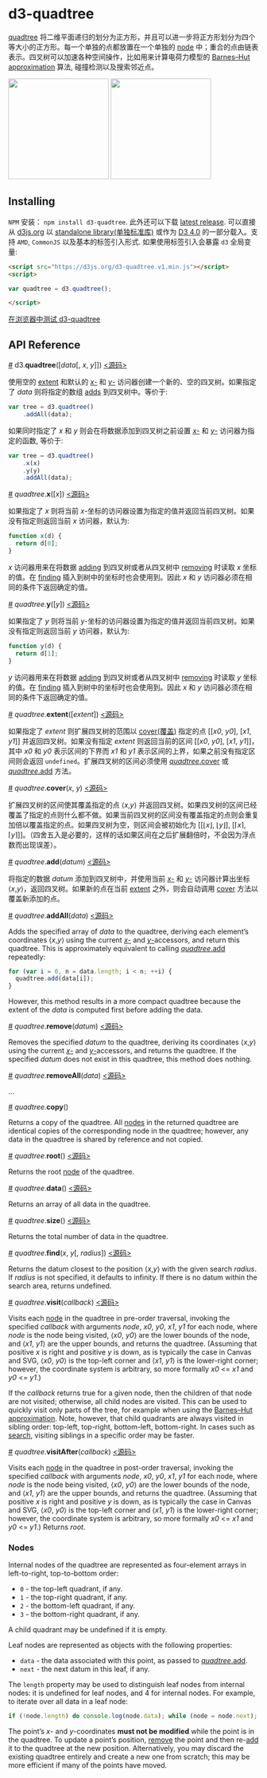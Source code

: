 # d3-quadtree

[quadtree](https://en.wikipedia.org/wiki/Quadtree) 将二维平面递归的划分为正方形，并且可以进一步将正方形划分为四个等大小的正方形。每一个单独的点都放置在一个单独的 [node](#nodes) 中；重合的点由链表表示。四叉树可以加速各种空间操作，比如用来计算电荷力模型的 [Barnes–Hut approximation](https://en.wikipedia.org/wiki/Barnes–Hut_simulation) 算法, 碰撞检测以及搜索邻近点。

<a href="http://bl.ocks.org/mbostock/9078690"><img src="http://bl.ocks.org/mbostock/raw/9078690/thumbnail.png" width="202"></a>
<a href="http://bl.ocks.org/mbostock/4343214"><img src="http://bl.ocks.org/mbostock/raw/4343214/thumbnail.png" width="202"></a>

## Installing

`NPM` 安装： `npm install d3-quadtree`. 此外还可以下载 [latest release](https://github.com/d3/d3-quadtree/releases/latest). 可以直接从 [d3js.org](https://d3js.org) 以 [standalone library(单独标准库)](https://d3js.org/d3-quadtree.v1.min.js) 或作为 [D3 4.0](https://github.com/d3/d3) 的一部分载入。支持 `AMD`, `CommonJS` 以及基本的标签引入形式. 如果使用标签引入会暴露 `d3` 全局变量:

```html
<script src="https://d3js.org/d3-quadtree.v1.min.js"></script>
<script>

var quadtree = d3.quadtree();

</script>
```

[在浏览器中测试 d3-quadtree](https://tonicdev.com/npm/d3-quadtree)

## API Reference

<a name="quadtree" href="#quadtree">#</a> d3.<b>quadtree</b>([<i>data</i>[, <i>x</i>, <i>y</i>]])
 [<源码>](https://github.com/d3/d3-quadtree/blob/master/src/quadtree.js#L14 "Source")

使用空的 [extent](#quadtree_extent) 和默认的 [*x*-](#quadtree_x) 和 [*y*-](#quadtree_y) 访问器创建一个新的、空的四叉树。如果指定了 *data* 则将指定的数组 [adds](#quadtree_addAll) 到四叉树中。等价于:

```js
var tree = d3.quadtree()
    .addAll(data);
```

如果同时指定了 *x* 和 *y* 则会在将数据添加到四叉树之前设置 [*x*-](#quadtree_x) 和 [*y*-](#quadtree_y) 访问器为指定的函数, 等价于:

```js
var tree = d3.quadtree()
    .x(x)
    .y(y)
    .addAll(data);
```

<a name="quadtree_x" href="#quadtree_x">#</a> <i>quadtree</i>.<b>x</b>([<i>x</i>]) [<源码>](https://github.com/d3/d3-quadtree/blob/master/src/x.js "Source")

如果指定了 *x* 则将当前 *x*-坐标的访问器设置为指定的值并返回当前四叉树。如果没有指定则返回当前 *x* 访问器，默认为:

```js
function x(d) {
  return d[0];
}
```

*x* 访问器用来在将数据 [adding](#quadtree_add) 到四叉树或者从四叉树中 [removing](#quadtree_remove) 时读取 *x* 坐标的值。在 [finding](#quadtree_find) 插入到树中的坐标时也会使用到。因此 *x* 和 *y* 访问器必须在相同的条件下返回确定的值。

<a name="quadtree_y" href="#quadtree_y">#</a> <i>quadtree</i>.<b>y</b>([<i>y</i>])
 [<源码>](https://github.com/d3/d3-quadtree/blob/master/src/y.js "Source")

如果指定了 *y* 则将当前 *y*-坐标的访问器设置为指定的值并返回当前四叉树。如果没有指定则返回当前 *y* 访问器，默认为:

```js
function y(d) {
  return d[1];
}
```

*y* 访问器用来在将数据 [adding](#quadtree_add) 到四叉树或者从四叉树中 [removing](#quadtree_remove) 时读取 *y* 坐标的值。在 [finding](#quadtree_find) 插入到树中的坐标时也会使用到。因此 *x* 和 *y* 访问器必须在相同的条件下返回确定的值。

<a name="quadtree_extent" href="#quadtree_extent">#</a> <i>quadtree</i>.<b>extent</b>([*extent*])
 [<源码>](https://github.com/d3/d3-quadtree/blob/master/src/extent.js "Source")

如果指定了 *extent* 则扩展四叉树的范围以 [cover(覆盖)](#quadtree_cover) 指定的点 [[*x0*, *y0*], [*x1*, *y1*]] 并返回四叉树。如果没有指定 *extent* 则返回当前的区间 [[*x0*, *y0*], [*x1*, *y1*]]，其中 *x0* 和 *y0* 表示区间的下界而 *x1* 和 *y1* 表示区间的上界，如果之前没有指定区间则会返回 `undefined`。扩展四叉树的区间必须使用 [*quadtree*.cover](#quadtree_cover) 或 [*quadtree*.add](#quadtree_add) 方法。

<a name="quadtree_cover" href="#quadtree_cover">#</a> <i>quadtree</i>.<b>cover</b>(<i>x</i>, <i>y</i>)
 [<源码>](https://github.com/d3/d3-quadtree/blob/master/src/cover.js "Source")

扩展四叉树的区间使其覆盖指定的点 ⟨*x*,*y*⟩ 并返回四叉树。如果四叉树的区间已经覆盖了指定的点则什么都不做。如果当前四叉树的区间没有覆盖指定的点则会重复加倍以覆盖指定的点。如果四叉树为空，则区间会被初始化为 [[⌊*x*⌋, ⌊*y*⌋], [⌈*x*⌉, ⌈*y*⌉]]。（四舍五入是必要的，这样的话如果区间在之后扩展翻倍时，不会因为浮点数而出现误差）。

<a name="quadtree_add" href="#quadtree_add">#</a> <i>quadtree</i>.<b>add</b>(<i>datum</i>)
 [<源码>](https://github.com/d3/d3-quadtree/blob/master/src/add.js "Source")

将指定的数据 *datum* 添加到四叉树中，并使用当前 [*x*-](#quadtree_x) 和 [*y*-](#quadtree_y) 访问器计算出坐标 ⟨*x*,*y*⟩，返回四叉树。如果新的点在当前 [extent](#quadtree_extent) 之外，则会自动调用 [cover](#quadtree_cover) 方法以覆盖新添加的点。

<a name="quadtree_addAll" href="#quadtree_addAll">#</a> <i>quadtree</i>.<b>addAll</b>(<i>data</i>)
 [<源码>](https://github.com/d3/d3-quadtree/blob/master/src/add.js#L50 "Source")

Adds the specified array of *data* to the quadtree, deriving each element’s coordinates ⟨*x*,*y*⟩ using the current [*x*-](#quadtree_x) and [*y*-](#quadtree_y)accessors, and return this quadtree. This is approximately equivalent to calling [*quadtree*.add](#quadtree_add) repeatedly:

```js
for (var i = 0, n = data.length; i < n; ++i) {
  quadtree.add(data[i]);
}
```

However, this method results in a more compact quadtree because the extent of the *data* is computed first before adding the data.

<a name="quadtree_remove" href="#quadtree_remove">#</a> <i>quadtree</i>.<b>remove</b>(<i>datum</i>)
 [<源码>](https://github.com/d3/d3-quadtree/blob/master/src/remove.js "Source")

Removes the specified *datum* to the quadtree, deriving its coordinates ⟨*x*,*y*⟩ using the current [*x*-](#quadtree_x) and [*y*-](#quadtree_y)accessors, and returns the quadtree. If the specified *datum* does not exist in this quadtree, this method does nothing.

<a name="quadtree_removeAll" href="#quadtree_removeAll">#</a> <i>quadtree</i>.<b>removeAll</b>(<i>data</i>)
 [<源码>](https://github.com/d3/d3-quadtree/blob/master/src/remove.js#L59 "Source")

…

<a name="quadtree_copy" href="#quadtree_copy">#</a> <i>quadtree</i>.<b>copy</b>()

Returns a copy of the quadtree. All [nodes](#nodes) in the returned quadtree are identical copies of the corresponding node in the quadtree; however, any data in the quadtree is shared by reference and not copied.

<a name="quadtree_root" href="#quadtree_root">#</a> <i>quadtree</i>.<b>root</b>()
 [<源码>](https://github.com/d3/d3-quadtree/blob/master/src/root.js "Source")

Returns the root [node](#nodes) of the quadtree.

<a name="quadtree_data" href="#quadtree_data">#</a> <i>quadtree</i>.<b>data</b>()
 [<源码>](https://github.com/d3/d3-quadtree/blob/master/src/data.js "Source")

Returns an array of all data in the quadtree.

<a name="quadtree_size" href="#quadtree_size">#</a> <i>quadtree</i>.<b>size</b>()
 [<源码>](https://github.com/d3/d3-quadtree/blob/master/src/size.js "Source")

Returns the total number of data in the quadtree.

<a name="quadtree_find" href="#quadtree_find">#</a> <i>quadtree</i>.<b>find</b>(<i>x</i>, <i>y</i>[, <i>radius</i>])
 [<源码>](https://github.com/d3/d3-quadtree/blob/master/src/find.js "Source")

Returns the datum closest to the position ⟨*x*,*y*⟩ with the given search *radius*. If *radius* is not specified, it defaults to infinity. If there is no datum within the search area, returns undefined.

<a name="quadtree_visit" href="#quadtree_visit">#</a> <i>quadtree</i>.<b>visit</b>(<i>callback</i>)
 [<源码>](https://github.com/d3/d3-quadtree/blob/master/src/visit.js "Source")

Visits each [node](#nodes) in the quadtree in pre-order traversal, invoking the specified *callback* with arguments *node*, *x0*, *y0*, *x1*, *y1* for each node, where *node* is the node being visited, ⟨*x0*, *y0*⟩ are the lower bounds of the node, and ⟨*x1*, *y1*⟩ are the upper bounds, and returns the quadtree. (Assuming that positive *x* is right and positive *y* is down, as is typically the case in Canvas and SVG, ⟨*x0*, *y0*⟩ is the top-left corner and ⟨*x1*, *y1*⟩ is the lower-right corner; however, the coordinate system is arbitrary, so more formally *x0* <= *x1* and *y0* <= *y1*.)

If the *callback* returns true for a given node, then the children of that node are not visited; otherwise, all child nodes are visited. This can be used to quickly visit only parts of the tree, for example when using the [Barnes–Hut approximation](https://en.wikipedia.org/wiki/Barnes–Hut_simulation). Note, however, that child quadrants are always visited in sibling order: top-left, top-right, bottom-left, bottom-right. In cases such as [search](#quadtree_find), visiting siblings in a specific order may be faster.

<a name="quadtree_visitAfter" href="#quadtree_visitAfter">#</a> <i>quadtree</i>.<b>visitAfter</b>(<i>callback</i>)
 [<源码>](https://github.com/d3/d3-quadtree/blob/master/src/visitAfter.js "Source")

Visits each [node](#nodes) in the quadtree in post-order traversal, invoking the specified *callback* with arguments *node*, *x0*, *y0*, *x1*, *y1* for each node, where *node* is the node being visited, ⟨*x0*, *y0*⟩ are the lower bounds of the node, and ⟨*x1*, *y1*⟩ are the upper bounds, and returns the quadtree. (Assuming that positive *x* is right and positive *y* is down, as is typically the case in Canvas and SVG, ⟨*x0*, *y0*⟩ is the top-left corner and ⟨*x1*, *y1*⟩ is the lower-right corner; however, the coordinate system is arbitrary, so more formally *x0* <= *x1* and *y0* <= *y1*.) Returns *root*.

### Nodes

Internal nodes of the quadtree are represented as four-element arrays in left-to-right, top-to-bottom order:

* `0` - the top-left quadrant, if any.
* `1` - the top-right quadrant, if any.
* `2` - the bottom-left quadrant, if any.
* `3` - the bottom-right quadrant, if any.

A child quadrant may be undefined if it is empty.

Leaf nodes are represented as objects with the following properties:

* `data` - the data associated with this point, as passed to [*quadtree*.add](#quadtree_add).
* `next` - the next datum in this leaf, if any.

The `length` property may be used to distinguish leaf nodes from internal nodes: it is undefined for leaf nodes, and 4 for internal nodes. For example, to iterate over all data in a leaf node:

```js
if (!node.length) do console.log(node.data); while (node = node.next);
```

The point’s *x*- and *y*-coordinates **must not be modified** while the point is in the quadtree. To update a point’s position, [remove](#quadtree_remove) the point and then re-[add](#quadtree_add) it to the quadtree at the new position. Alternatively, you may discard the existing quadtree entirely and create a new one from scratch; this may be more efficient if many of the points have moved.
